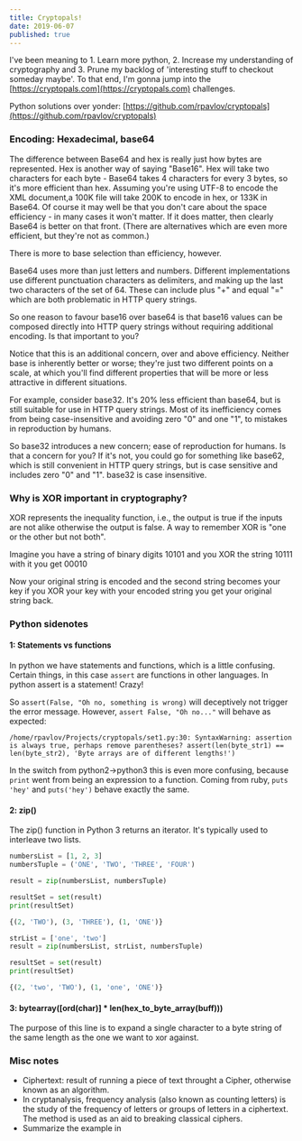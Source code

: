 ```yaml
---
title: Cryptopals!
date: 2019-06-07
published: true
---
```


I've been meaning to 1. Learn more python, 2. Increase my understanding of cryptography and 3. Prune my backlog of 'interesting stuff to checkout someday maybe'. To that end, I'm gonna jump into the [https://cryptopals.com](https://cryptopals.com) challenges.

Python solutions over yonder: [https://github.com/rpavlov/cryptopals](https://github.com/rpavlov/cryptopals)

### Encoding: Hexadecimal, base64

The difference between Base64 and hex is really just how bytes are represented. Hex is another way of saying "Base16". Hex will take two characters for each byte - Base64 takes 4 characters for every 3 bytes, so it's more efficient than hex. Assuming you're using UTF-8 to encode the XML document,a 100K file will take 200K to encode in hex, or 133K in Base64. Of course it may well be that you don't care about the space efficiency - in many cases it won't matter. If it does matter, then clearly Base64 is better on that front. (There are alternatives which are even more efficient, but they're not as common.)

There is more to base selection than efficiency, however.

Base64 uses more than just letters and numbers. Different implementations use different punctuation characters as delimiters, and making up the last two characters of the set of 64. These can include plus "+" and equal "=" which are both problematic in HTTP query strings.

So one reason to favour base16 over base64 is that base16 values can be composed directly into HTTP query strings without requiring additional encoding. Is that important to you?

Notice that this is an additional concern, over and above efficiency. Neither base is inherently better or worse; they're just two different points on a scale, at which you'll find different properties that will be more or less attractive in different situations.

For example, consider base32. It's 20% less efficient than base64, but is still suitable for use in HTTP query strings. Most of its inefficiency comes from being case-insensitive and avoiding zero "0" and one "1", to mistakes in reproduction by humans.

So base32 introduces a new concern; ease of reproduction for humans. Is that a concern for you? If it's not, you could go for something like base62, which is still convenient in HTTP query strings, but is case sensitive and includes zero "0" and "1". base32 is case insensitive.

### Why is XOR important in cryptography?

XOR represents the inequality function, i.e., the output is true if the inputs are not alike otherwise the output is false. A way to remember XOR is "one or the other but not both".

Imagine you have a string of binary digits 10101 and you XOR the string 10111 with it you get 00010

Now your original string is encoded and the second string becomes your key if you XOR your key with your encoded string you get your original string back.

### Python sidenotes

#### 1: Statements vs functions

In python we have statements and functions, which is a little confusing. Certain things, in this case
`assert` are functions in other languages. In python assert is a statement! Crazy!

So `assert(False, "Oh no, something is wrong)` will deceptively not trigger the error message. However, `assert False, "Oh no..."` will behave as expected:

`/home/rpavlov/Projects/cryptopals/set1.py:30: SyntaxWarning: assertion is always true, perhaps remove parentheses? assert(len(byte_str1) == len(byte_str2), 'Byte arrays are of different lengths!')`

In the switch from python2->python3 this is even more confusing, because `print` went from being an expression to a function. Coming from ruby, `puts 'hey'` and `puts('hey')` behave exactly the same.

#### 2: zip()

The zip() function in Python 3 returns an iterator. It's typically used to interleave two lists.

```python
numbersList = [1, 2, 3]
numbersTuple = ('ONE', 'TWO', 'THREE', 'FOUR')

result = zip(numbersList, numbersTuple)

resultSet = set(result)
print(resultSet)

{(2, 'TWO'), (3, 'THREE'), (1, 'ONE')}

strList = ['one', 'two']
result = zip(numbersList, strList, numbersTuple)

resultSet = set(result)
print(resultSet)

{(2, 'two', 'TWO'), (1, 'one', 'ONE')}
```

#### 3: bytearray([ord(char)] * len(hex_to_byte_array(buff)))

The purpose of this line is to expand a single character to a byte string of the same length as the one we want to xor against.

### Misc notes

* Ciphertext: result of running a piece of text throught a Cipher, otherwise known as an algorithm.
* In cryptanalysis, frequency analysis (also known as counting letters) is the study of the frequency of letters or groups of letters in a ciphertext. The method is used as an aid to breaking classical ciphers.
* Summarize the example in